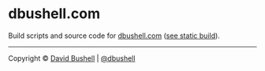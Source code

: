 # dbushell.com

Build scripts and source code for [dbushell.com](https://dbushell.com/) ([see static build](https://github.com/dbushell/dbushell.github.io)).

* * *

Copyright © [David Bushell](https://dbushell.com/) | [@dbushell](https://twitter.com/dbushell)
